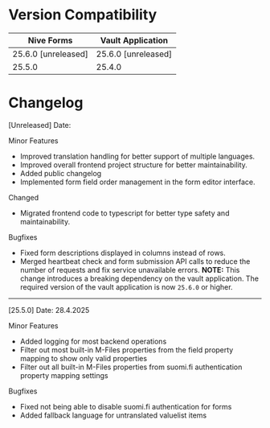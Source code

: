 # Version Compatibility
| Nive Forms | Vault Application                            |
|-|-|
| 25.6.0 [unreleased]   | 25.6.0 [unreleased]|              |
| 25.5.0                | 25.4.0                            |


# Changelog
[Unreleased]
Date: 

Minor Features
- Improved translation handling for better support of multiple languages.
- Improved overall frontend project structure for better maintainability.
- Added public changelog
- Implemented form field order management in the form editor interface.

Changed
- Migrated frontend code to typescript for better type safety and maintainability.

Bugfixes
- Fixed form descriptions displayed in columns instead of rows.
- Merged heartbeat check and form submission API calls to reduce the number of requests and fix service unavailable errors.
**NOTE:** This change introduces a breaking dependency on the vault application. The required version of the vault application is now `25.6.0` or higher.

---

[25.5.0]
Date: 28.4.2025

Minor Features
- Added logging for most backend operations
- Filter out most built-in M-Files properties from the field property mapping to show only valid properties
- Filter out all built-in M-Files properties from suomi.fi authentication property mapping settings

Bugfixes
- Fixed not being able to disable suomi.fi authentication for forms
- Added fallback language for untranslated valuelist items
